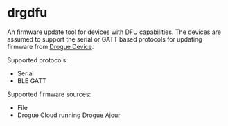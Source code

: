 # drgdfu

An firmware update tool for devices with DFU capabilities. The devices are assumed to support the serial or GATT based protocols for updating firmware from [Drogue Device](https://github.com/drogue-iot/drogue-device/tree/main/examples/nrf52/adafruit-feather-nrf52840/bootloader-dfu).

Supported protocols:

* Serial
* BLE GATT

Supported firmware sources:

* File
* Drogue Cloud running [Drogue Ajour](https://github.com/drogue-iot/drogue-ajour)
